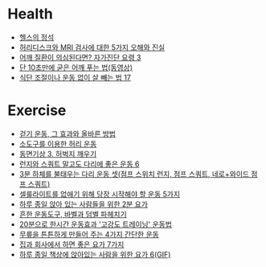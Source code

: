 Health
======
* [헬스의 정석](http://ppss.kr/archives/38193)
* [허리디스크와 MRI 검사에 대한 5가지 오해와 진실](http://ppss.kr/archives/38267)
* [어깨 질환이 의심된다면? 자가진단 요령 3](http://www.huffingtonpost.kr/2015/04/25/story_n_7141590.html)
* [단 10초만에 굳은 어깨 푸는 법(동영상)](http://www.huffingtonpost.kr/2016/01/13/story_n_5569533.html?1452652843)
* [식단 조절이나 운동 없이 살 빼는 법 17](http://www.huffingtonpost.kr/2015/05/15/story_n_7289058.html)

# Exercise
* [걷기 운동, 그 효과와 올바른 방법](http://ppss.kr/archives/41198)
* [소도구를 이용한 허리 운동](http://media.daum.net/life/health/today)
* [동면기상 3. 허벅지 깨우기](http://media.daum.net/life/health/diet/newsview?newsId=20150217101005862&RIGHT_LIFE=R1)
* [런지와 스쿼트 말고도 다리에 좋은 운동 6](http://www.huffingtonpost.kr/2015/01/07/story_n_6427164.html)
* [3분 하체를 불태우는 다리 운동 셋(점프 스위치 런지, 점프 스쿼트, 네로+와이드 점프 스쿼트)](http://trainerkang.com/2085)
* [셀룰라이트를 없애기 위해 당장 시작해야 할 운동 5가지](http://www.huffingtonpost.kr/2015/04/09/story_n_7006794.html)
* [하루 종일 앉아 있는 사람들을 위한 2분 요가](http://www.huffingtonpost.kr/2015/04/23/story_n_7123940.html)
* [흔한 운동도구, 바벨과 덤벨 파헤치기](http://www.huffingtonpost.kr/azura-lee/story_b_7199070.html)
* [20분으로 한시간 운동효과 '고강도 트레이닝' 운동법](http://media.daum.net/life/health/diet/newsview?newsId=20150427171615033)
* [무릎을 튼튼하게 만들어 주는 4가지 간단한 운동](http://www.huffingtonpost.kr/yongwhan-park/story_b_7239940.html)
* [집과 회사에서 하면 좋은 요가 7가지](http://www.huffingtonpost.kr/2015/06/16/story_n_7591992.html)
* [하루 종일 책상에 앉아있는 사람을 위한 요가 6(GIF)](http://www.huffingtonpost.kr/2015/07/09/story_n_7758924.html)
